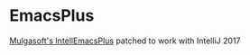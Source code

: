 EmacsPlus
==========

<a href="http://www.mulgasoft.com/intellemacsplus">Mulgasoft's IntellEmacsPlus</a> patched to work with IntelliJ 2017

